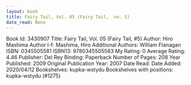 ```yaml
---
layout: book
title: Fairy Tail, Vol. 05 (Fairy Tail,  no. 5)
date_read: None
---
```


Book Id: 3430907
Title: Fairy Tail, Vol. 05 (Fairy Tail, #5)
Author: Hiro Mashima
Author l-f: Mashima, Hiro
Additional Authors: William Flanagan
ISBN: 0345505581
ISBN13: 9780345505583
My Rating: 0
Average Rating: 4.46
Publisher: Del Rey
Binding: Paperback
Number of Pages: 208
Year Published: 2009
Original Publication Year: 2007
Date Read: 
Date Added: 2020/04/12
Bookshelves: kupka-wstydu
Bookshelves with positions: kupka-wstydu (#1275)

